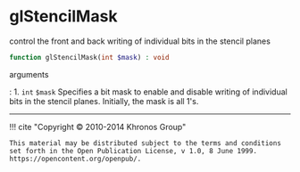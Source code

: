 # glStencilMask
control the front and back writing of individual bits in the stencil planes

```php
function glStencilMask(int $mask) : void
```



arguments

:    1. `int` `$mask` Specifies a bit mask to enable and disable writing of
    individual bits in the stencil planes. Initially, the mask is all 1's.



---
     

!!! cite "Copyright © 2010-2014 Khronos Group"

    This material may be distributed subject to the terms and conditions set forth in the Open Publication License, v 1.0, 8 June 1999. https://opencontent.org/openpub/.